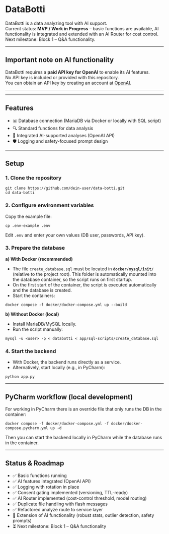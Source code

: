 # DataBotti

DataBotti is a data analyzing tool with AI support.  
Current status: **MVP / Work in Progress** – basic functions are available, AI functionality is integrated and extended with an AI Router for cost control. Next milestone: Block 1 – Q&A functionality.

---

## Important note on AI functionality
DataBotti requires a **paid API key for OpenAI** to enable its AI features.  
No API key is included or provided with this repository.  
You can obtain an API key by creating an account at [OpenAI](https://openai.com/api/).

---

---

## Features
- 📊 Database connection (MariaDB via Docker or locally with SQL script)  
- 🔍 Standard functions for data analysis  
- 🤖 Integrated AI-supported analyses (OpenAI API)  
- 🛡️ Logging and safety-focused prompt design  

---

## Setup

### 1. Clone the repository
```
git clone https://github.com/dein-user/data-botti.git
cd data-botti
```

### 2. Configure environment variables
Copy the example file:
```
cp .env-example .env
```
Edit `.env` and enter your own values (DB user, passwords, API key).

### 3. Prepare the database

**a) With Docker (recommended)**  
- The file `create_database.sql` must be located in **`docker/mysql/init/`** (relative to the project root). This folder is automatically mounted into the database container, so the script runs on first startup.  
- On the first start of the container, the script is executed automatically and the database is created.  
- Start the containers:
```
docker compose -f docker/docker-compose.yml up --build
```

**b) Without Docker (local)**  
- Install MariaDB/MySQL locally.  
- Run the script manually:  
```
mysql -u <user> -p < databotti < app/sql-scripts/create_database.sql
```

### 4. Start the backend
- With Docker, the backend runs directly as a service.  
- Alternatively, start locally (e.g., in PyCharm):
```
python app.py
```

---

## PyCharm workflow (local development)
For working in PyCharm there is an override file that only runs the DB in the container:
```
docker compose -f docker/docker-compose.yml -f docker/docker-compose.pycharm.yml up -d
```
Then you can start the backend locally in PyCharm while the database runs in the container.

---

## Status & Roadmap
- ✅ Basic functions running  
- ✅ AI features integrated (OpenAI API)  
- ✅ Logging with rotation in place  
- ✅ Consent gating implemented (versioning, TTL-ready)  
- ✅ AI Router implemented (cost-control threshold, model routing)  
- ✅ Duplicate file handling with flash messages  
- ✅ Refactored analyze route to service layer  
- 🔄 Extension of AI functionality (robust stats, outlier detection, safety prompts)  
- ⏳ Next milestone: Block 1 – Q&A functionality